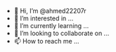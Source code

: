 - 👋 Hi, I’m @ahmed22207r
- 👀 I’m interested in ...
- 🌱 I’m currently learning ...
- 💞️ I’m looking to collaborate on ...
- 📫 How to reach me ...

<!---
ahmed22207r/ahmed22207r is a ✨ special ✨ repository because its `README.md` (this file) appears on your GitHub profile.
You can click the Preview link to take a look at your changes.
--->
